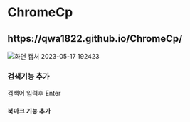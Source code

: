 # ChromeCp



 <h2>https://qwa1822.github.io/ChromeCp/</h2>

![화면 캡처 2023-05-17 192423](https://github.com/qwa1822/ChromeCp/assets/58835205/2d52a21b-c23b-43f1-ac32-64212e180410)


<h3>검색기능 추가</h3>
<span> 검색어 입력후 Enter</span>

<h4>북마크 기능 추가</h4>
